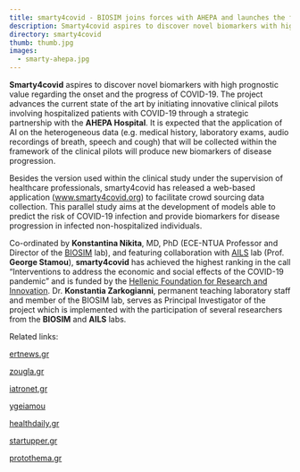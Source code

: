 ```yaml
---
title: smarty4covid - BIOSIM joins forces with AHEPA and launches the first clinical pilot involving hospitalized COVID-19 patients with the aim to identify novel biomarkers of infection and disease progression
description: Smarty4covid aspires to discover novel biomarkers with high prognostic value regarding the onset and the progress of COVID-19.
directory: smarty4covid
thumb: thumb.jpg
images:
  - smarty-ahepa.jpg
---
```

<p><strong>Smarty4covid</strong> aspires to discover novel biomarkers with high prognostic value regarding the onset and the progress of COVID-19. Τhe project advances the current state of the art by initiating innovative clinical pilots involving
  hospitalized patients with COVID-19 through a strategic partnership with the <strong>AHEPA Hospital</strong>. It is expected that the application of AI on the heterogeneous data (e.g. medical history, laboratory exams, audio recordings of breath,
  speech and cough) that will be collected within the framework of the clinical pilots will produce new biomarkers of disease progression.</p>
<p>Besides the version used within the clinical study under the supervision of healthcare professionals, smarty4covid has released a web-based application (<a href="http://www.smarty4covid.org/">www.smarty4covid.org</a>) to facilitate crowd sourcing
  data collection. This parallel study aims at the development of models able to predict the risk of COVID-19 infection and provide biomarkers for disease progression in infected non-hospitalized individuals.</p>
<p>Co-ordinated by <strong>Konstantina Nikita</strong>, MD, PhD (ECE-NTUA Professor and Director of the <a href="http://www.biosim.ntua.gr/">BIOSIM</a> lab), and featuring collaboration with <a href="https://www.ails.ece.ntua.gr/">AILS</a> lab (Prof.
  <strong>George Stamou</strong>), <strong>smarty4covid</strong> has achieved the highest ranking in the call “Interventions to address the economic and social effects of the COVID-19 pandemic” and is funded by the <a
    href="https://www.elidek.gr/">Hellenic Foundation for Research and Innovation</a>. Dr. <strong>Konstantia Zarkogianni</strong>, permanent teaching laboratory staff and member of the BIOSIM lab, serves as Principal Investigator of the project
  which is implemented with the participation of several researchers from the <strong>BIOSIM</strong> and <strong>AILS</strong> labs.</p>
<p>Related links:</p>
<p><a href="https://www.ertnews.gr/eidiseis/epistimi/dyo-anases-mia-diagnosi-me-vasi-to-ai/">ertnews.gr</a></p>
<p><a href="https://www.zougla.gr/ygeia/article/to-smarty4covid-stin-proti-grami">zougla.gr</a></p>
<p><a href="https://www.iatronet.gr/article/105424/to-smarty4covid-sthn-proth-grammh?fbclid=IwAR1NJVPcqnOfHBVpA6P92KBWSE2hwt730xyE3KMKVc5p0XWh-TIzGCY8XEo#google_vignette">iatronet,gr</a></p>
<p><a
    href="https://ygeiamou.gr/%CE%B5%CE%B9%CE%B4%CE%AE%CF%83%CE%B5%CE%B9%CF%82/%CF%80%CE%BF%CE%BB%CE%B9%CF%84%CE%B9%CE%BA%CE%AE-%CF%85%CE%B3%CE%B5%CE%AF%CE%B1%CF%82/245928/sinergasia-eb-ke-achepa-se-protoporiako-montelo-prognosis-tis-exelixis-tis-covid-19/?fbclid=IwAR3xT7b7oVXto_eJ-dFkQfharD7IUylceeot56vCNcL-Eg250_iTKxjvDBk">ygeiamou</a>
</p>
<p><a href="https://healthdaily.gr/2021/11/30/smarty4covid-xekina-erevnitiki-meleti-se-nosilevomenous-astheneis-covid-19/">healthdaily.gr</a></p>
<p><a href="https://startupper.gr/news/78076/i-smarty4covid-syllegei-ichitika-dedomena-gia-covid-provlepseis/?fbclid=IwAR1NJVPcqnOfHBVpA6P92KBWSE2hwt730xyE3KMKVc5p0XWh-TIzGCY8XEo">startupper.gr</a></p>
<p><a href="https://www.protothema.gr/greece/article/1186693/sunergasia-eb-kai-ahepa-se-protoporiako-modelo-prognosis-tis-exelixis-tis-covid-19/?fbclid=IwAR3ObxQAe23NS1RLpnl5AwY2GtjNqpQYrCKUyMIcujHfVRBhjZq3mWCtl08">protothema.gr</a></p>
